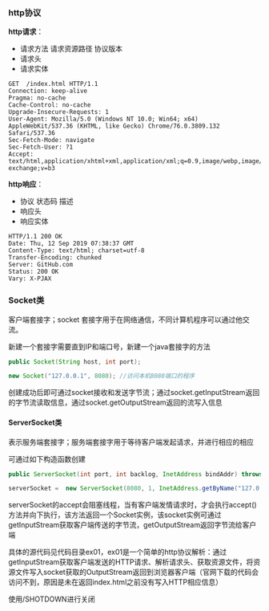 ### http协议

**http请求**：

- 请求方法  请求资源路径  协议版本
- 请求头
- 请求实体

```http
GET  /index.html HTTP/1.1
Connection: keep-alive
Pragma: no-cache
Cache-Control: no-cache
Upgrade-Insecure-Requests: 1
User-Agent: Mozilla/5.0 (Windows NT 10.0; Win64; x64) AppleWebKit/537.36 (KHTML, like Gecko) Chrome/76.0.3809.132 Safari/537.36
Sec-Fetch-Mode: navigate
Sec-Fetch-User: ?1
Accept: text/html,application/xhtml+xml,application/xml;q=0.9,image/webp,image/apng,*/*;q=0.8,application/signed-exchange;v=b3
```

**http响应**：

- 协议  状态码  描述
- 响应头
- 响应实体

```http
HTTP/1.1 200 OK
Date: Thu, 12 Sep 2019 07:38:37 GMT
Content-Type: text/html; charset=utf-8
Transfer-Encoding: chunked
Server: GitHub.com
Status: 200 OK
Vary: X-PJAX

```



### Socket类

客户端套接字；socket 套接字用于在网络通信，不同计算机程序可以通过他交流。

新建一个套接字需要直到IP和端口号，新建一个java套接字的方法

```java
public Socket(String host, int port);

new Socket("127.0.0.1", 8080); //访问本机8080端口的程序
```

创建成功后即可通过socket接收和发送字节流；通过socket.getInputStream返回的字节流读取信息，通过socket.getOutputStream返回的流写入信息

#### ServerSocket类

表示服务端套接字；服务端套接字用于等待客户端发起请求，并进行相应的相应

可通过如下构造函数创建

```java
public ServerSocket(int port, int backlog, InetAddress bindAddr) throws IOException {}

serverSocket =  new ServerSocket(8080, 1, InetAddress.getByName("127.0.0.1"));
```

serverSocket的accept会阻塞线程，当有客户端发情请求时，才会执行accept()方法并向下执行，该方法返回一个Socket实例，该socket实例可通过getInputStream获取客户端传送的字节流，getOutputStream返回字节流给客户端

具体的源代码见代码目录ex01，ex01是一个简单的http协议解析：通过getInputStream获取客户端发送的HTTP请求、解析请求头、获取资源文件，将资源文件写入socket获取的OutputStream返回到浏览器客户端（官网下载的代码会访问不到，原因是未在返回index.html之前没有写入HTTP相应信息）

使用/SHOTDOWN进行关闭



